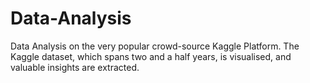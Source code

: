 # Data-Analysis
Data Analysis on the very popular crowd-source Kaggle Platform. The Kaggle dataset, which spans two and a half years, is visualised, and valuable insights are extracted.
